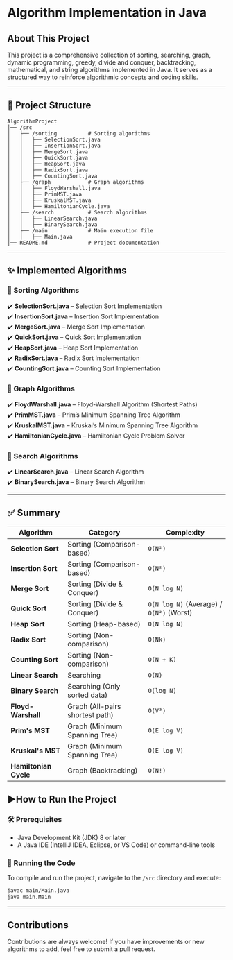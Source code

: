 
#  Algorithm Implementation in Java

##  About This Project
This project is a comprehensive collection of sorting, searching, graph, dynamic programming, greedy, divide and conquer, backtracking, mathematical, and string algorithms implemented in Java. It serves as a structured way to reinforce algorithmic concepts and coding skills.

---

## 📂 Project Structure
```
AlgorithmProject
│── /src
│   ├── /sorting          # Sorting algorithms
│   │   ├── SelectionSort.java
│   │   ├── InsertionSort.java
│   │   ├── MergeSort.java
│   │   ├── QuickSort.java
│   │   ├── HeapSort.java
│   │   ├── RadixSort.java
│   │   ├── CountingSort.java
│   ├── /graph            # Graph algorithms
│   │   ├── FloydWarshall.java
│   │   ├── PrimMST.java
│   │   ├── KruskalMST.java
│   │   ├── HamiltonianCycle.java
│   ├── /search           # Search algorithms
│   │   ├── LinearSearch.java
│   │   ├── BinarySearch.java
│   ├── /main             # Main execution file
│   │   ├── Main.java
│── README.md             # Project documentation
```

---

## ✨ Implemented Algorithms

### 🔹 Sorting Algorithms
✔️ **SelectionSort.java** – Selection Sort Implementation  
✔️ **InsertionSort.java** – Insertion Sort Implementation  
✔️ **MergeSort.java** – Merge Sort Implementation  
✔️ **QuickSort.java** – Quick Sort Implementation  
✔️ **HeapSort.java** – Heap Sort Implementation  
✔️ **RadixSort.java** – Radix Sort Implementation  
✔️ **CountingSort.java** – Counting Sort Implementation  

### 🔹 Graph Algorithms
✔️ **FloydWarshall.java** – Floyd-Warshall Algorithm (Shortest Paths)  
✔️ **PrimMST.java** – Prim’s Minimum Spanning Tree Algorithm  
✔️ **KruskalMST.java** – Kruskal’s Minimum Spanning Tree Algorithm  
✔️ **HamiltonianCycle.java** – Hamiltonian Cycle Problem Solver  

### 🔹 Search Algorithms
✔️ **LinearSearch.java** – Linear Search Algorithm  
✔️ **BinarySearch.java** – Binary Search Algorithm  

---
## ✅ Summary

| Algorithm | Category | Complexity |
| --- | --- | --- |
| **Selection Sort** | Sorting (Comparison-based) | `O(N²)` |
| **Insertion Sort** | Sorting (Comparison-based) | `O(N²)` |
| **Merge Sort** | Sorting (Divide & Conquer) | `O(N log N)` |
| **Quick Sort** | Sorting (Divide & Conquer) | `O(N log N)` (Average) / `O(N²)` (Worst) |
| **Heap Sort** | Sorting (Heap-based) | `O(N log N)` |
| **Radix Sort** | Sorting (Non-comparison) | `O(Nk)` |
| **Counting Sort** | Sorting (Non-comparison) | `O(N + K)` |
| **Linear Search** | Searching | `O(N)` |
| **Binary Search** | Searching (Only sorted data) | `O(log N)` |
| **Floyd-Warshall** | Graph (All-pairs shortest path) | `O(V³)` |
| **Prim's MST** | Graph (Minimum Spanning Tree) | `O(E log V)` |
| **Kruskal's MST** | Graph (Minimum Spanning Tree) | `O(E log V)` |
| **Hamiltonian Cycle** | Graph (Backtracking) | `O(N!)` |

## ▶How to Run the Project
### 🛠 Prerequisites
- Java Development Kit (JDK) 8 or later
- A Java IDE (IntelliJ IDEA, Eclipse, or VS Code) or command-line tools

### 🏃 Running the Code
To compile and run the project, navigate to the `/src` directory and execute:
```sh
javac main/Main.java
java main.Main
```

---

##  Contributions
Contributions are always welcome! If you have improvements or new algorithms to add, feel free to submit a pull request.


